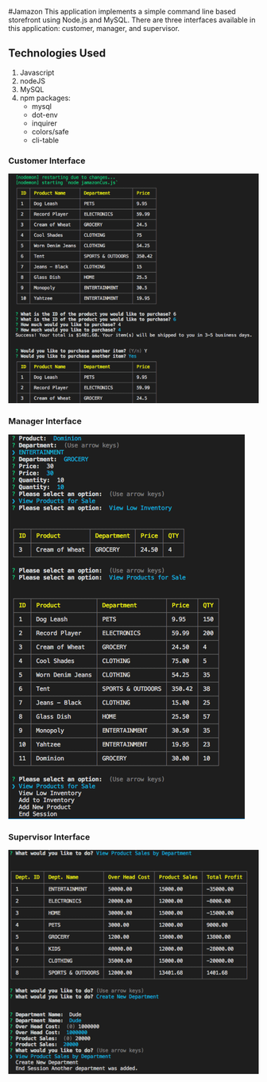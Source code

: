 #Jamazon
This application implements a simple command line based storefront using Node.js and MySQL. There are three interfaces available in this application:  customer, manager, and supervisor.

## Technologies Used
1.	Javascript
2.	nodeJS
3.	MySQL
4. 	npm packages:
    -	mysql
    -	dot-env
    -	inquirer
    -	colors/safe
    -	cli-table

### Customer Interface
![](https://github.com/JMH2016/jamazon/blob/master/screenshot/customer.png)

### Manager Interface
![](https://github.com/JMH2016/jamazon/blob/master/screenshot/manager.png)

### Supervisor Interface
![](https://github.com/JMH2016/jamazon/blob/master/screenshot/supervisor.png)

